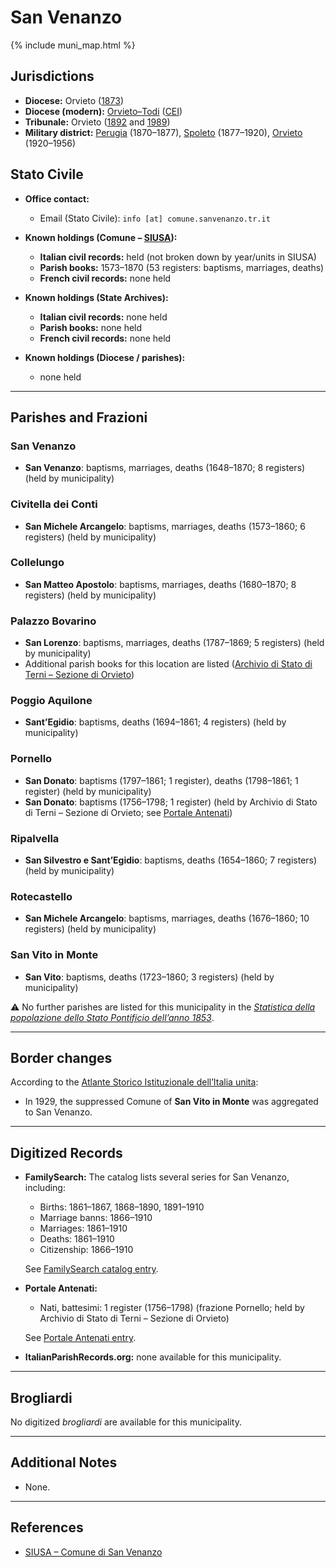 # San Venanzo

{% include muni_map.html %}

## Jurisdictions

* **Diocese:** Orvieto ([1873](https://www.google.it/books/edition/Il_libro_de_comuni_del_Regno_d_Italia_co/WF9mfeJJcDEC?gbpv=1))
* **Diocese (modern):** [Orvieto–Todi](../dio/orvieto_todi.md) ([CEI](https://www.chiesacattolica.it/annuario-cei/ricerca-parrocchie/))
* **Tribunale:** Orvieto ([1892](https://www.google.it/books/edition/Bollettino_ufficiale_del_Ministero_di_gr/kRXd4t5fK-0C?hl=en&gbpv=1&pg=PA457&printsec=frontcover) and [1989](https://www.google.it/books/edition/Gazzetta_ufficiale_della_Repubblica_ital/-Z6nogg-qMQC?hl=en&gbpv=1&pg=RA8-PA38&printsec=frontcover))
* **Military district:** [Perugia](../mil/perugia.md) (1870–1877), [Spoleto](../mil/spoleto.md) (1877–1920), [Orvieto](../mil/spoleto.md) (1920–1956)

## Stato Civile

* **Office contact:**

  * Email (Stato Civile): `info [at] comune.sanvenanzo.tr.it`

* **Known holdings (Comune – [SIUSA](https://siusa-archivi.cultura.gov.it/cgi-bin/siusa/pagina.pl?TipoPag=comparc&Chiave=302359)):**

  * **Italian civil records:** held (not broken down by year/units in SIUSA)
  * **Parish books:** 1573–1870 (53 registers: baptisms, marriages, deaths)
  * **French civil records:** none held

* **Known holdings (State Archives):**

  * **Italian civil records:** none held
  * **Parish books:** none held
  * **French civil records:** none held

* **Known holdings (Diocese / parishes):**

  * none held

---

## Parishes and Frazioni

### San Venanzo

* **San Venanzo**: baptisms, marriages, deaths (1648–1870; 8 registers) (held by municipality)

### Civitella dei Conti

* **San Michele Arcangelo**: baptisms, marriages, deaths (1573–1860; 6 registers) (held by municipality)

### Collelungo

* **San Matteo Apostolo**: baptisms, marriages, deaths (1680–1870; 8 registers) (held by municipality)

### Palazzo Bovarino

* **San Lorenzo**: baptisms, marriages, deaths (1787–1869; 5 registers) (held by municipality)
* Additional parish books for this location are listed ([Archivio di Stato di Terni – Sezione di Orvieto](https://sias-archivi.cultura.gov.it/cgi-bin/pagina.pl?TipoPag=comparc&Chiave=479721&RicProgetto=as-terni-orvieto))

### Poggio Aquilone

* **Sant’Egidio**: baptisms, deaths (1694–1861; 4 registers) (held by municipality)

### Pornello

* **San Donato**: baptisms (1797–1861; 1 register), deaths (1798–1861; 1 register) (held by municipality)
* **San Donato**: baptisms (1756–1798; 1 register) (held by Archivio di Stato di Terni – Sezione di Orvieto; see [Portale Antenati](https://antenati.cultura.gov.it/ark:/12657/an_ua37841793/))

### Ripalvella

* **San Silvestro e Sant’Egidio**: baptisms, deaths (1654–1860; 7 registers) (held by municipality)

### Rotecastello

* **San Michele Arcangelo**: baptisms, marriages, deaths (1676–1860; 10 registers) (held by municipality)

### San Vito in Monte

* **San Vito**: baptisms, deaths (1723–1860; 3 registers) (held by municipality)

⚠️ No further parishes are listed for this municipality in the *[Statistica della popolazione dello Stato Pontificio dell’anno 1853](https://www.google.it/books/edition/Statistics_della_popolazione_dello_Stato/v6dCAQAAMAAJ)*.

---

## Border changes

According to the [Atlante Storico Istituzionale dell’Italia unita](http://dati.san.beniculturali.it/asi/local/detail.html?UA05159):

* In 1929, the suppressed Comune of **San Vito in Monte** was aggregated to San Venanzo.

---

## Digitized Records

* **FamilySearch:** The catalog lists several series for San Venanzo, including:

  * Births: 1861–1867, 1868–1890, 1891–1910
  * Marriage banns: 1866–1910
  * Marriages: 1861–1910
  * Deaths: 1861–1910
  * Citizenship: 1866–1910

  See [FamilySearch catalog entry](https://www.familysearch.org/en/search/catalog/657509).

* **Portale Antenati:**

  * Nati, battesimi: 1 register (1756–1798)
    (frazione Pornello; held by Archivio di Stato di Terni – Sezione di Orvieto)
   
  See [Portale Antenati entry](https://antenati.cultura.gov.it/ark:/12657/an_ua37841793/).

* **ItalianParishRecords.org:** none available for this municipality.

---

## Brogliardi

No digitized *brogliardi* are available for this municipality.

---

## Additional Notes

* None.

---

## References

* [SIUSA – Comune di San Venanzo](https://siusa-archivi.cultura.gov.it/cgi-bin/siusa/pagina.pl?TipoPag=comparc&Chiave=302359)
